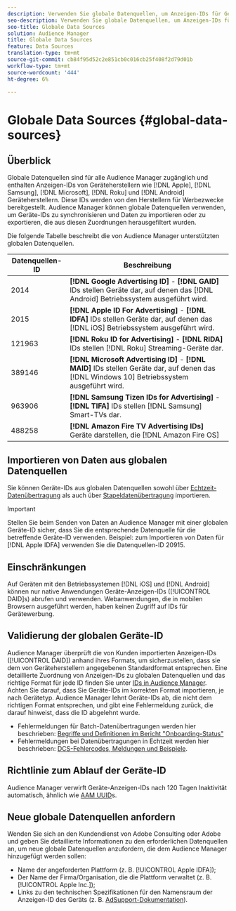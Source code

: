 ```yaml
---
description: Verwenden Sie globale Datenquellen, um Anzeigen-IDs für Geräte zu importieren.
seo-description: Verwenden Sie globale Datenquellen, um Anzeigen-IDs für Geräte zu importieren.
seo-title: Globale Data Sources
solution: Audience Manager
title: Globale Data Sources
feature: Data Sources
translation-type: tm+mt
source-git-commit: cb84f95d52c2e851cb0c016cb25f408f2d79d01b
workflow-type: tm+mt
source-wordcount: '444'
ht-degree: 6%

---
```



# Globale Data Sources {#global-data-sources}

## Überblick

Globale Datenquellen sind für alle Audience Manager zugänglich und enthalten Anzeigen-IDs von Geräteherstellern wie [!DNL Apple], [!DNL Samsung], [!DNL Microsoft], [!DNL Roku] und [!DNL Android] Geräteherstellern. Diese IDs werden von den Herstellern für Werbezwecke bereitgestellt. Audience Manager können globale Datenquellen verwenden, um Geräte-IDs zu synchronisieren und Daten zu importieren oder zu exportieren, die aus diesen Zuordnungen herausgefiltert wurden.

Die folgende Tabelle beschreibt die von Audience Manager unterstützten globalen Datenquellen.

| Datenquellen-ID | Beschreibung |
|---|---|
| 2014 | **[!DNL Google Advertising ID]** -  **[!DNL GAID]** IDs stellen Geräte dar, auf denen das  [!DNL Android] Betriebssystem ausgeführt wird. |
| 2015 | **[!DNL Apple ID For Advertising]** -  **[!DNL IDFA]** IDs stellen Geräte dar, auf denen das  [!DNL iOS] Betriebssystem ausgeführt wird. |
| 121963 | **[!DNL Roku ID for Advertising]** -  **[!DNL RIDA]** IDs stellen  [!DNL Roku] Streaming-Geräte dar. |
| 389146 | **[!DNL Microsoft Advertising ID]** -  **[!DNL MAID]** IDs stellen Geräte dar, auf denen das  [!DNL Windows 10] Betriebssystem ausgeführt wird. |
| 963906 | **[!DNL Samsung Tizen IDs for Advertising]** -  **[!DNL TIFA]** IDs stellen  [!DNL Samsung] Smart-TVs dar. |
| 488258 | **[!DNL Amazon Fire TV Advertising IDs]** Geräte darstellen, die  [!DNL Amazon Fire OS] |

## Importieren von Daten aus globalen Datenquellen

Sie können Geräte-IDs aus globalen Datenquellen sowohl über [Echtzeit-Datenübertragung](../integration/sending-audience-data/real-time-data-integration/real-time-data-transfer.md) als auch über [Stapeldatenübertragung](../integration/sending-audience-data/batch-data-transfer-explained/batch-data-transfer-explained.md) importieren.

>[!IMPORTANT]
>
>Stellen Sie beim Senden von Daten an Audience Manager mit einer globalen Geräte-ID sicher, dass Sie die entsprechende Datenquelle für die betreffende Geräte-ID verwenden. Beispiel: zum Importieren von Daten für [!DNL Apple IDFA] verwenden Sie die Datenquellen-ID 20915.

## Einschränkungen

Auf Geräten mit den Betriebssystemen [!DNL iOS] und [!DNL Android] können nur native Anwendungen Geräte-Anzeigen-IDs ([!UICONTROL DAID]s) abrufen und verwenden. Webanwendungen, die in mobilen Browsern ausgeführt werden, haben keinen Zugriff auf IDs für Gerätewerbung.

## Validierung der globalen Geräte-ID

Audience Manager überprüft die von Kunden importierten Anzeigen-IDs ([!UICONTROL DAID]) anhand ihres Formats, um sicherzustellen, dass sie dem von Geräteherstellern angegebenen Standardformat entsprechen. Eine detaillierte Zuordnung von Anzeigen-IDs zu globalen Datenquellen und das richtige Format für jede ID finden Sie unter [IDs in Audience Manager](../reference/ids-in-aam.md). Achten Sie darauf, dass Sie Geräte-IDs im korrekten Format importieren, je nach Gerätetyp. Audience Manager lehnt Geräte-IDs ab, die nicht dem richtigen Format entsprechen, und gibt eine Fehlermeldung zurück, die darauf hinweist, dass die ID abgelehnt wurde.

* Fehlermeldungen für Batch-Datenübertragungen werden hier beschrieben: [Begriffe und Definitionen im Bericht &quot;Onboarding-Status&quot;](../reporting/onboarding-status-report.md#report-terms-conditions)
* Fehlermeldungen bei Datenübertragungen in Echtzeit werden hier beschrieben: [DCS-Fehlercodes, Meldungen und Beispiele](../api/dcs-intro/dcs-api-reference/dcs-error-codes.md).

## Richtlinie zum Ablauf der Geräte-ID

Audience Manager verwirft Geräte-Anzeigen-IDs nach 120 Tagen Inaktivität automatisch, ähnlich wie [AAM UUID](../faq/faq-privacy.md)s.

## Neue globale Datenquellen anfordern

Wenden Sie sich an den Kundendienst von Adobe Consulting oder Adobe und geben Sie detaillierte Informationen zu den erforderlichen Datenquellen an, um neue globale Datenquellen anzufordern, die dem Audience Manager hinzugefügt werden sollen:

* Name der angeforderten Plattform (z. B. [!UICONTROL Apple IDFA]);
* Der Name der Firma/Organisation, die die Plattform verwaltet (z. B. [!UICONTROL Apple Inc.]);
* Links zu den technischen Spezifikationen für den Namensraum der Anzeigen-ID des Geräts (z. B. [AdSupport-Dokumentation](https://developer.apple.com/documentation/adsupport)).